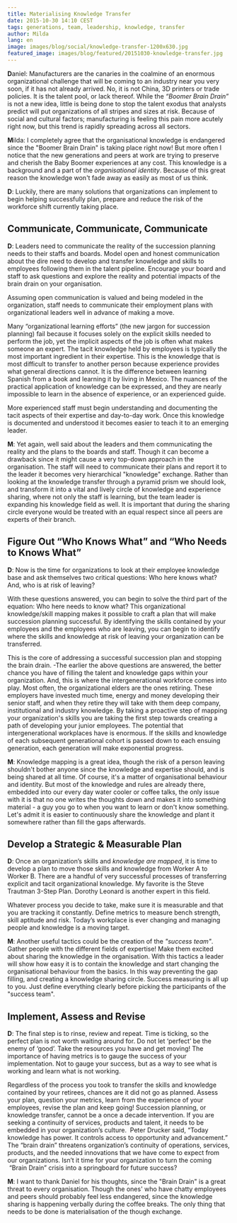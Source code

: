 ```yaml
---
title: Materialising Knowledge Transfer
date: 2015-10-30 14:10 CEST
tags: generations, team, leadership, knowledge, transfer
author: Milda
lang: en
image: images/blog/social/knowledge-transfer-1200x630.jpg
featured_image: images/blog/featured/20151030-knowledge-transfer.jpg
---
```


**D**aniel: Manufacturers are the canaries in the coalmine of an enormous organizational challenge that will be coming to an industry near you very soon, if it has not already arrived. No, it is not China, 3D printers or trade policies. It is the talent pool, or lack thereof. While the *“Boomer Brain Drain”* is not a new idea, little is being done to stop the talent exodus that analysts predict will put organizations of all stripes and sizes at risk. Because of social and cultural factors; manufacturing is feeling this pain more acutely right now, but this trend is rapidly spreading across all sectors.

**M**ilda: I completely agree that the organisational knowledge is endangered since the "Boomer Brain Drain" is taking place right now! But more often I notice that the new generations and peers at work are trying to preserve and cherish the Baby Boomer experiences at any cost. This knowledge is a background and a part of the *organisational identity*. Because of this great reason the knowledge won't fade away as easily as most of us think.   

**D**: Luckily, there are many solutions that organizations can implement to begin helping successfully plan, prepare and reduce the risk of the workforce shift currently taking place.

## Communicate, Communicate, Communicate

**D**: Leaders need to communicate the reality of the succession planning needs to their staffs and boards. Model open and honest communication about the dire need to develop and transfer knowledge and skills to employees following them in the talent pipeline. Encourage your board and staff to ask questions and explore the reality and potential impacts of the brain drain on your organisation.

Assuming open communication is valued and being modeled in the organization, staff needs to communicate their employment plans with organizational leaders well in advance of making a move.

Many “organizational learning efforts” (the new jargon for succession planning) fail because it focuses solely on the explicit skills needed to perform the job, yet the implicit aspects of the job is often what makes someone an expert. The tacit knowledge held by employees is typically the most important ingredient in their expertise. This is the knowledge that is most difficult to transfer to another person because experience provides what general directions cannot. It is the difference between learning Spanish from a book and learning it by living in Mexico. The nuances of the practical application of knowledge can be expressed, and they are nearly impossible to learn in the absence of experience, or an experienced guide.

More experienced staff must begin understanding and documenting the tacit aspects of their expertise and day-to-day work. Once this knowledge is documented and understood it becomes easier to teach it to an emerging leader.

**M**: Yet again, well said about the leaders and them communicating the reality and the plans to the boards and staff. Though it can become a drawback since it might  cause a very top-down approach in the organisation. The staff will need to communicate their plans and report it to the leader it becomes very hierarchical "knowledge" exchange. Rather than looking at the knowledge transfer through a pyramid prism we should look, and transform it into a vital and lively circle of knowledge and experience sharing, where not only the staff is learning, but the team leader is expanding his knowledge field as well. It is important that during the sharing circle everyone would be treated with an equal respect since all peers are experts of their branch.  

## Figure Out “Who Knows What” and “Who Needs to Knows What”

**D**: Now is the time for organizations to look at their employee knowledge base and ask themselves two critical questions: Who here knows what? And, who is at risk of leaving?

With these questions answered, you can begin to solve the third part of the equation: Who here needs to know what? This organizational knowledge/skill mapping makes it possible to craft a plan that will make succession planning successful. By identifying the skills contained by your employees and the employees who are leaving, you can begin to identify where the skills and knowledge at risk of leaving your organization can be transferred.

This is the core of addressing a successful succession plan and stopping the brain drain. -The earlier the above questions are answered, the better chance you have of filling the talent and knowledge gaps within your organization. And, this is where the intergenerational workforce comes into play. Most often, the organizational elders are the ones retiring. These employers have invested much time, energy and money developing their senior staff, and when they retire they will take with them deep company, institutional and industry knowledge. By taking a proactive step of mapping your organization's skills you are taking the first step towards creating a path of developing your junior employees. The potential that intergenerational workplaces have is enormous. If the skills and knowledge of each subsequent generational cohort is passed down to each ensuing generation, each generation will make exponential progress.

**M**: Knowledge mapping is a great idea, though the risk of a person leaving shouldn't bother anyone since the knowledge and expertise should, and is being shared at all time. Of course, it's a matter of organisational behaviour and identity. But most of the knowledge and rules are already there, embedded into our every day water cooler or coffee talks, the only issue with it is that no one writes the thoughts down and makes it into something material - a guy you go to when you want to learn or don't know something. Let's admit it is easier to continuously share the knowledge and plant it somewhere rather than fill the gaps afterwards.

## Develop a Strategic & Measurable Plan

**D**: Once an organization’s skills and *knowledge are mapped*, it is time to develop a plan to move those skills and knowledge from Worker A to Worker B. There are a handful of very successful processes of transferring explicit and tacit organizational knowledge. My favorite is the Steve Trautman 3-Step Plan. Dorothy Leonard is another expert in this field.

Whatever process you decide to take, make sure it is measurable and that you are tracking it constantly. Define metrics to measure bench strength, skill aptitude and risk. Today’s workplace is ever changing and managing people and knowledge is a moving target.

**M**: Another useful tactics could be the creation of the *"success team"*. Gather people with the different fields of expertise! Make them excited about sharing the knowledge in the organisation. With this tactics a leader will show how easy it is to contain the knowledge and start changing the organisational behaviour from the basics. In this way preventing the gap filling, and creating a knowledge sharing circle. Success measuring is all up to you. Just define everything clearly before picking the participants of the "success team".

## Implement, Assess and Revise

**D**: The final step is to rinse, review and repeat. Time is ticking, so the perfect plan is not worth waiting around for. Do not let ‘perfect’ be the enemy of ‘good’. Take the resources you have and get moving! The importance of having metrics is to gauge the success of your implementation. Not to gauge your success, but as a way to see what is working and learn what is not working.

Regardless of the process you took to transfer the skills and knowledge contained by your retirees, chances are it did not go as planned. Assess your plan, question your metrics, learn from the experience of your employees, revise the plan and keep going! Succession planning, or knowledge transfer, cannot be a once a decade intervention. If you are seeking a continuity of services, products and talent, it needs to be embedded in your organization’s culture.
 Peter Drucker said, “Today knowledge has power. It controls access to opportunity and advancement.” The “brain drain” threatens organization’s continuity of operations, services, products, and the needed innovations that we have come to expect from our organizations. Isn’t it time for your organization to turn the coming  “Brain Drain” crisis into a springboard for future success?

**M**: I want to thank Daniel for his thoughts, since the "Brain Drain" is a great threat to every organisation. Though the ones' who have chatty employees and peers should probably feel less endangered, since the knowledge sharing is happening verbally during the coffee breaks. The only thing that needs to be done is materialisation of the though exchange.
